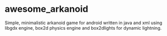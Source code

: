 awesome_arkanoid
================

Simple, minimalistic arkanoid game for android written in
java and xml using libgdx engine, box2d physics engine
and box2dlights for dynamic lightning.

